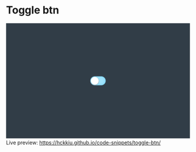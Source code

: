 # Toggle btn
![image](toggle-btn.png)
Live preview: https://hckkiu.github.io/code-snippets/toggle-btn/
